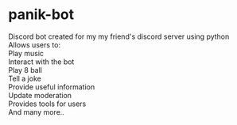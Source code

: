 # panik-bot
Discord bot created for my my friend's discord server using python \
Allows users to: \
Play music\
Interact with the bot\
Play 8 ball\
Tell a joke\
Provide useful information \
Update moderation \
Provides tools for users \
And many more..


